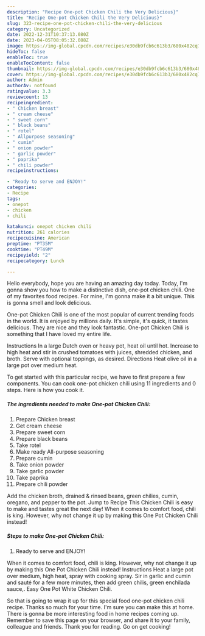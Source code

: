 ```yaml
---
description: "Recipe One-pot Chicken Chili the Very Delicious}"
title: "Recipe One-pot Chicken Chili the Very Delicious}"
slug: 323-recipe-one-pot-chicken-chili-the-very-delicious
category: Uncategorized
date: 2022-12-31T10:37:13.080Z
date: 2023-04-05T08:05:32.088Z
image: https://img-global.cpcdn.com/recipes/e30db9fcb6c613b3/680x482cq70/one-pot-chicken-chili-recipe-main-photo.jpg
hideToc: false
enableToc: true
enableTocContent: false
thumbnail: https://img-global.cpcdn.com/recipes/e30db9fcb6c613b3/680x482cq70/one-pot-chicken-chili-recipe-main-photo.jpg
cover: https://img-global.cpcdn.com/recipes/e30db9fcb6c613b3/680x482cq70/one-pot-chicken-chili-recipe-main-photo.jpg
author: Admin
authorAv: notfound
ratingvalue: 3.3
reviewcount: 13
recipeingredient:
- " Chicken breast"
- " cream cheese"
- " sweet corn"
- " black beans"
- " rotel"
- " Allpurpose seasoning"
- " cumin"
- " onion powder"
- " garlic powder"
- " paprika"
- " chili powder"
recipeinstructions:

- "Ready to serve and ENJOY!"
categories:
- Recipe
tags:
- onepot
- chicken
- chili

katakunci: onepot chicken chili 
nutrition: 261 calories
recipecuisine: American
preptime: "PT35M"
cooktime: "PT49M"
recipeyield: "2"
recipecategory: Lunch

---
```



Hello everybody, hope you are having an amazing day today. Today, I'm gonna show you how to make a distinctive dish, one-pot chicken chili. One of my favorites food recipes. For mine, I'm gonna make it a bit unique. This is gonna smell and look delicious.

One-pot Chicken Chili is one of the most popular of current trending foods in the world. It is enjoyed by millions daily. It's simple, it's quick, it tastes delicious. They are nice and they look fantastic. One-pot Chicken Chili is something that I have loved my entire life.

Instructions In a large Dutch oven or heavy pot, heat oil until hot. Increase to high heat and stir in crushed tomatoes with juices, shredded chicken, and broth. Serve with optional toppings, as desired. Directions Heat olive oil in a large pot over medium heat.


To get started with this particular recipe, we have to first prepare a few components. You can cook one-pot chicken chili using 11 ingredients and 0 steps. Here is how you cook it.

<!--inarticleads1-->

##### The ingredients needed to make One-pot Chicken Chili:

1. Prepare  Chicken breast
1. Get  cream cheese
1. Prepare  sweet corn
1. Prepare  black beans
1. Take  rotel
1. Make ready  All-purpose seasoning
1. Prepare  cumin
1. Take  onion powder
1. Take  garlic powder
1. Take  paprika
1. Prepare  chili powder


Add the chicken broth, drained &amp; rinsed beans, green chilies, cumin, oregano, and pepper to the pot. Jump to Recipe This Chicken Chili is easy to make and tastes great the next day! When it comes to comfort food, chili is king. However, why not change it up by making this One Pot Chicken Chili instead! 

<!--inarticleads2-->

##### Steps to make One-pot Chicken Chili:


1. Ready to serve and ENJOY!

When it comes to comfort food, chili is king. However, why not change it up by making this One Pot Chicken Chili instead! Instructions Heat a large pot over medium, high heat, spray with cooking spray. Sir in garlic and cumin and sauté for a few more minutes, then add green chilis, green enchilada sauce,. Easy One Pot White Chicken Chili. 

So that is going to wrap it up for this special food one-pot chicken chili recipe. Thanks so much for your time. I'm sure you can make this at home. There is gonna be more interesting food in home recipes coming up. Remember to save this page on your browser, and share it to your family, colleague and friends. Thank you for reading. Go on get cooking!
